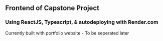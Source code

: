 ## Frontend of Capstone Project  
  
### Using ReactJS, Typescript, & autodeploying with Render.com

Currently built with portfolio website - To be seperated later